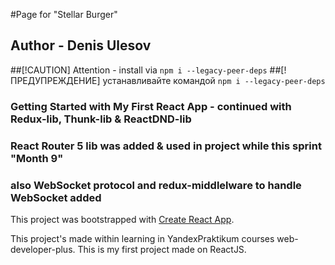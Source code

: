 #Page for "Stellar Burger"

## Author - Denis Ulesov

##[!CAUTION] Attention - install via `npm i --legacy-peer-deps` ##[!ПРЕДУПРЕЖДЕНИЕ] устанавливайте командой `npm i --legacy-peer-deps`

### Getting Started with My First React App - continued with Redux-lib, Thunk-lib & ReactDND-lib

### React Router 5 lib was added & used in project while this sprint "Month 9"

### also WebSocket protocol and redux-middlelware to handle WebSocket added

This project was bootstrapped with [Create React App](https://github.com/facebook/create-react-app).

This project's made within learning in YandexPraktikum courses web-developer-plus. This is my first project made on ReactJS.
